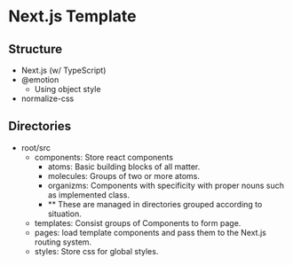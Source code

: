 # Next.js Template

## Structure
- Next.js (w/ TypeScript)
- @emotion
  - Using object style
- normalize-css

## Directories

- root/src
  - components: Store react components
    - atoms: Basic building blocks of all matter.
    - molecules: Groups of two or more atoms.
    - organizms: Components with specificity with proper nouns such as implemented class.
    - ** These are managed in directories grouped according to situation.
  - templates: Consist groups of Components to form page.
  - pages: load template components and pass them to the Next.js routing system.
  - styles: Store css for global styles.

